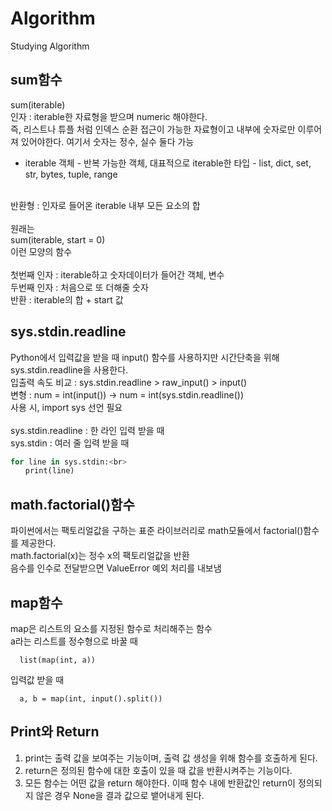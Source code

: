 # Algorithm
Studying Algorithm

## sum함수

sum(iterable)<br>
인자 : iterable한 자료형을 받으며 numeric 해야한다.<br>
즉, 리스트나 튜플 처럼 인덱스 순환 접근이 가능한 자료형이고 내부에 숫자로만 이루어져 있어야한다. 여기서 숫자는 정수, 실수 둘다 가능<br>
* iterable 객체 - 반복 가능한 객체, 대표적으로 iterable한 타입 - list, dict, set, str, bytes, tuple, range<br>
<br>
반환형 : 인자로 들어온 iterable 내부 모든 요소의 합<br>
<br>
원래는<br>
sum(iterable, start = 0)<br>
이런 모양의 함수<br>
<br>
첫번째 인자 : iterable하고 숫자데이터가 들어간 객체, 변수<br>
두번째 인자 : 처음으로 또 더해줄 숫자<br>
반환 : iterable의 합 + start 값<br>

## sys.stdin.readline
Python에서 입력값을 받을 때 input() 함수를 사용하지만 시간단축을 위해 sys.stdin.readline을 사용한다.<br>
입출력 속도 비교 : sys.stdin.readline > raw_input() > input()<br>
변형 : num = int(input())   ->   num = int(sys.stdin.readline()) <Br>
사용 시, import sys  선언 필요<br><br>
sys.stdin.readline : 한 라인 입력 받을 때 <br>
sys.stdin : 여러 줄 입력 받을 때 <br>
```python
for line in sys.stdin:<br>
　　print(line)
```  
## math.factorial()함수
파이썬에서는 팩토리얼값을 구하는 표준 라이브러리로 math모듈에서 factorial()함수를 제공한다. <br>
math.factorial(x)는 정수 x의 팩토리얼값을 반환<br>
음수를 인수로 전달받으면 ValueError 예외 처리를 내보냄<br>
  
## map함수
map은 리스트의 요소를 지정된 함수로 처리해주는 함수<br>
a라는 리스트를 정수형으로 바꿀 때 
```
  list(map(int, a))
```
입력값 받을 때
```
  a, b = map(int, input().split())
```
  
## Print와 Return
1. print는 출력 값을 보여주는 기능이며, 출력 값 생성을 위해 함수를 호출하게 된다.
2. return은 정의된 함수에 대한 호출이 있을 때 값을 반환시켜주는 기능이다.
3. 모든 함수는 어떤 값을 return 해야한다. 이때 함수 내에 반환값인 return이 정의되지 않은 경우 None을 결과 값으로 뱉어내게 된다.
